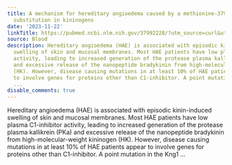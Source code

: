 ```yaml
---
title: A mechanism for hereditary angioedema caused by a methionine-379 to lysine
  substitution in kininogens
date: '2023-11-22'
linkTitle: https://pubmed.ncbi.nlm.nih.gov/37992228/?utm_source=curl&utm_medium=rss&utm_campaign=journals&utm_content=7603509&fc=None&ff=20231123170941&v=2.17.9.post6+86293ac
source: Blood
description: Hereditary angioedema (HAE) is associated with episodic kinin-induced
  swelling of skin and mucosal membranes. Most HAE patients have low plasma C1-inhibitor
  activity, leading to increased generation of the protease plasma kallikrein (PKa)
  and excessive release of the nanopeptide bradykinin from high-molecular-weight kininogen
  (HK). However, disease causing mutations in at least 10% of HAE patients appear
  to involve genes for proteins other than C1-inhibitor. A point mutation in the Kng1
  ...
disable_comments: true
---
```

Hereditary angioedema (HAE) is associated with episodic kinin-induced swelling of skin and mucosal membranes. Most HAE patients have low plasma C1-inhibitor activity, leading to increased generation of the protease plasma kallikrein (PKa) and excessive release of the nanopeptide bradykinin from high-molecular-weight kininogen (HK). However, disease causing mutations in at least 10% of HAE patients appear to involve genes for proteins other than C1-inhibitor. A point mutation in the Kng1 ...